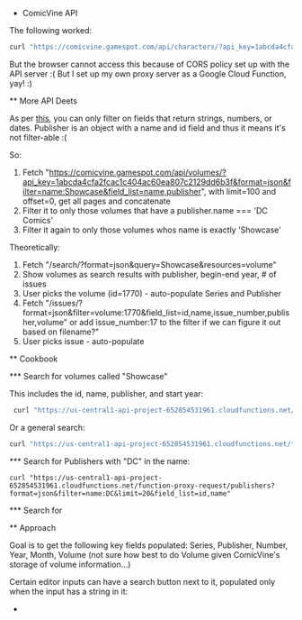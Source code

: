 * ComicVine API

The following worked:

```zsh
curl "https://comicvine.gamespot.com/api/characters/?api_key=1abcda4cfa2fcac1c404ac60ea807c2129dd6b3f&format=json&sort=name&field_list=name"
```

But the browser cannot access this because of CORS policy set up with the API server :(
But I set up my own proxy server as a Google Cloud Function, yay! :)

** More API Deets

As per [this](https://comicvine.gamespot.com/forums/api-developers-2334/need-help-with-filters-2154691/),
you can only filter on fields that return strings, numbers, or dates. Publisher is an object with a
name and id field and thus it means it's not filter-able :(

So:

  1. Fetch "https://comicvine.gamespot.com/api/volumes/?api_key=1abcda4cfa2fcac1c404ac60ea807c2129dd6b3f&format=json&filter=name:Showcase&field_list=name,publisher", with limit=100 and offset=0, get all pages and concatenate
  1. Filter it to only those volumes that have a publisher.name === 'DC Comics'
  1. Filter it again to only those volumes whos name is exactly 'Showcase'

Theoretically:

  1. Fetch "/search/?format=json&query=Showcase&resources=volume"
  1. Show volumes as search results with publisher, begin-end year, # of issues
  1. User picks the volume (id=1770) - auto-populate Series and Publisher
  1. Fetch "/issues/?format=json&filter=volume:1770&field_list=id,name,issue_number,publisher,volume" or add issue_number:17 to the filter if we can figure it out based on filename?"
  1. User picks issue - auto-populate


** Cookbook

*** Search for volumes called "Showcase"

This includes the id, name, publisher, and start year:

```bash
 curl "https://us-central1-api-project-652854531961.cloudfunctions.net/function-proxy-request/volumes?format=json&filter=name:Showcase&limit=20&field_list=id,name,publisher,start_year"
```

Or a general search:

```bash
curl "https://us-central1-api-project-652854531961.cloudfunctions.net/function-proxy-request/search?format=json&query=Showcase&field_list=id,name,publisher,start_year&resources=volume"
```

*** Search for Publishers with "DC" in the name:

```curl "https://us-central1-api-project-652854531961.cloudfunctions.net/function-proxy-request/publishers?format=json&filter=name:DC&limit=20&field_list=id,name"```

*** Search for 


** Approach

Goal is to get the following key fields populated:  Series, Publisher, Number, Year, Month, Volume (not sure how best to do Volume given ComicVine's storage of volume information...)

Certain editor inputs can have a search button next to it, populated only when the input has a string in it:

  * 
